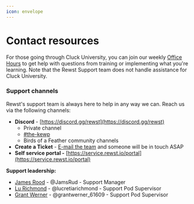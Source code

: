 ```yaml
---
icon: envelope
---
```


# Contact resources

For those going through Cluck University, you can join our weekly [Office Hours](https://learn.rewst.io/cluck-university-office-hours) to get help with questions from training or implementing what you're learning. Note that the Rewst Support team does not handle assistance for Cluck University.

### Support channels

Rewst's support team is always here to help in any way we can. Reach us via the following channels:

* **Discord** -  [https://discord.gg/rewst](https://discord.gg/rewst)
  * Private channel
  * [#the-kewp](https://discord.com/channels/936789089703845988/1005169634682609704)
  * Birds of a Feather community channels
* **Create a Ticket** - [E-mail the team](mailto:roc@rewst.io) and someone will be in touch ASAP
* **Self service portal -** [https://service.rewst.io/portal](https://service.rewst.io/portal)

**Support leadership:**

* [James Rood](mailto:James.Rood@rewst.io) - @JamsRud - Support Manager
* [Lu Richmond](mailto:lucretia.richmond@rewst.io) - @lucretiarichmond - Support Pod Supervisor
* [Grant Werner](mailto:grant.werner@rewst.io) - @grantwerner\_61609 - Support Pod Supervisor
